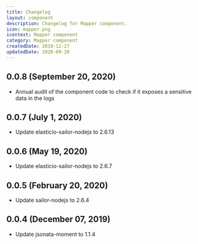 ```yaml
---
title: Changelog
layout: component
description: Changelog for Mapper component.
icon: mapper.png
icontext: Mapper component
category: Mapper component
createdDate: 2019-12-27
updatedDate: 2020-09-20
---
```


## 0.0.8 (September 20, 2020)

* Annual audit of the component code to check if it exposes a sensitive data in the logs

## 0.0.7 (July 1, 2020)

* Update elasticio-sailor-nodejs to 2.6.13

## 0.0.6 (May 19, 2020)

* Update elasticio-sailor-nodejs to 2.6.7

## 0.0.5 (February 20, 2020)

* Update sailor-nodejs to 2.6.4

## 0.0.4 (December 07, 2019)

* Update jsonata-moment to 1.1.4
